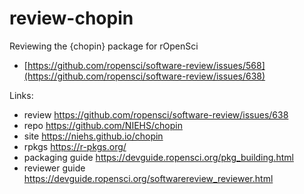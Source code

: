 # review-chopin

Reviewing the {chopin} package for rOpenSci

- [https://github.com/ropensci/software-review/issues/568](https://github.com/ropensci/software-review/issues/638)



Links:

- review https://github.com/ropensci/software-review/issues/638
- repo https://github.com/NIEHS/chopin
- site https://niehs.github.io/chopin
- rpkgs https://r-pkgs.org/
- packaging guide https://devguide.ropensci.org/pkg_building.html
- reviewer guide https://devguide.ropensci.org/softwarereview_reviewer.html
